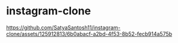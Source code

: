 # instagram-clone


https://github.com/SatyaSantosh11/instagram-clone/assets/125912813/6b0abacf-a2bd-4f53-8b52-fecb914a575b

